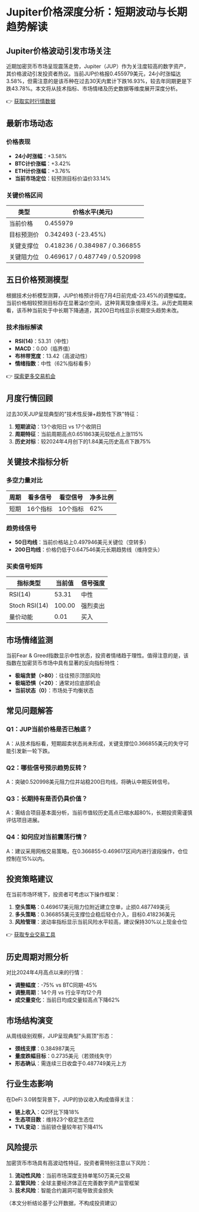 # Jupiter价格深度分析：短期波动与长期趋势解读

## Jupiter价格波动引发市场关注

近期加密货币市场呈现震荡走势，Jupiter（JUP）作为关注度较高的数字资产，其价格波动引发投资者热议。当前JUP价格报0.455979美元，24小时涨幅达3.58%，但需注意的是该币种在过去30天内累计下跌16.93%，较去年同期更是下跌43.78%。本文将从技术指标、市场情绪及历史数据等维度展开深度分析。

👉 [获取实时行情数据](https://bit.ly/okx_welcome)

## 最新市场动态

### 价格表现
- **24小时涨幅**：+3.58%
- **BTC计价涨幅**：+3.42%
- **ETH计价涨幅**：+3.76%
- **当前市场定位**：较预测目标价溢价33.14%

### 关键价格区间
| 类型 | 价格水平(美元) |
|------|----------------|
| 当前价格 | 0.455979 |
| 目标预测价 | 0.342493 (-23.45%) |
| 关键支撑位 | 0.418236 / 0.384987 / 0.366855 |
| 关键阻力位 | 0.469617 / 0.487749 / 0.520998 |

## 五日价格预测模型

根据技术分析模型测算，JUP价格预计将在7月4日前完成-23.45%的调整幅度。当前价格相较预测目标存在显著溢价空间，这种背离现象值得关注。从历史周期来看，该币种当前处于中长期下降通道，其200日均线显示长期空头趋势未改。

### 技术指标解读
- **RSI(14)**：53.31（中性）
- **MACD**：0.00（临界值）
- **布林带宽度**：13.42（高波动性）
- **情绪指数**：中性（62%指标看多）

👉 [探索更多交易机会](https://bit.ly/okx_welcome)

## 月度行情回顾

过去30天JUP呈现典型的"技术性反弹+趋势性下跌"特征：
1. **短期波动**：13个收阳日 vs 17个收阴日
2. **周期特征**：当前周期高点0.651863美元较低点上涨115%
3. **历史对标**：较2024年4月创下的1.84美元历史高点下跌75%

## 关键技术指标分析

### 多空力量对比
| 周期 | 看多信号 | 看空信号 | 净多比例 |
|------|----------|----------|----------|
| 短期 | 16个指标 | 10个指标 | 62% |

### 趋势线信号
- **50日均线**：当前价格站上0.497946美元关键位（空转多）
- **200日均线**：价格仍低于0.647546美元长期趋势线（维持空头）

### 买卖信号矩阵
| 指标类型 | 当前值 | 信号强度 |
|----------|--------|----------|
| RSI(14) | 53.31 | 中性 |
| Stoch RSI(14) | 100.00 | 强烈卖出 |
| 量价动能 | 0.01 | 买入 |

## 市场情绪监测

当前Fear & Greed指数显示中性状态，投资者情绪趋于理性。值得注意的是，该指数在加密货币市场中具有显著的反向指标特性：
- **极端贪婪（>80）**：往往预示顶部风险
- **极端恐惧（<20）**：通常对应底部机会
- **当前状态（0）**：市场处于均衡状态

## 常见问题解答

### Q1：JUP当前价格是否已触底？
A：从技术指标看，短期超卖状态尚未形成，关键支撑位0.366855美元的失守可能引发新一轮下跌。

### Q2：哪些信号预示趋势反转？
A：突破0.520998美元阻力位并站稳200日均线，将确认中期反转信号。

### Q3：长期持有是否仍具价值？
A：需结合项目基本面分析，当前市值较历史高点已缩水超80%，长期投资需谨慎评估项目进展。

### Q4：如何应对当前震荡行情？
A：建议采用网格交易策略，在0.366855-0.469617区间内进行波段操作，仓位控制在15%以内。

## 投资策略建议

在当前市场环境下，投资者可考虑以下操作框架：
1. **空头策略**：0.469617美元阻力位附近建立空单，止损0.487749美元
2. **多头策略**：0.366855美元支撑位企稳后轻仓介入，目标0.418236美元
3. **风险管理**：波动率指标显示当前风险水平较高，建议保持30%以上现金仓位

👉 [获取专业交易工具](https://bit.ly/okx_welcome)

## 历史周期对照分析

对比2024年4月高点以来的行情：
- **调整幅度**：-75% vs BTC同期-45%
- **调整周期**：14个月 vs 行业平均12个月
- **成交量变化**：当前日均成交量较高点下降62%

## 市场结构演变

从周线级别观察，JUP呈现典型"头肩顶"形态：
- **颈线支撑**：0.384987美元
- **量度跌幅目标**：0.2735美元（若颈线失守）
- **形态确认**：需连续三日收盘于0.487749美元上方

## 行业生态影响

在DeFi 3.0转型背景下，JUP的协议收入构成值得关注：
- **链上收入**：Q2环比下降18%
- **生态项目数**：维持23个稳定生态位
- **TVL变动**：当前锁仓量较年初下降41%

## 风险提示

加密货币市场具有高波动性特征，投资者需特别注意以下风险：
1. **流动性风险**：当前市场深度支持单笔50万美元交易
2. **监管风险**：全球主要经济体正在完善数字资产监管框架
3. **技术风险**：智能合约漏洞可能导致资金损失

（本文分析结论基于公开数据，不构成投资建议）